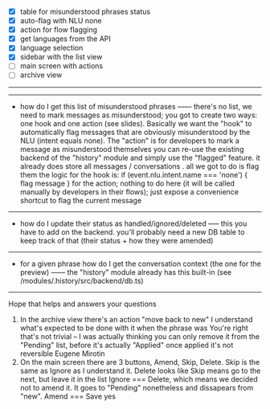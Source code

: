 - [x] table for misunderstood phrases status
- [x] auto-flag with NLU none
- [x] action for flow flagging
- [x] get languages from the API
- [x] language selection
- [x] sidebar with the list view
- [ ] main screen with actions
- [ ] archive view

---

---

- how do I get this list of misunderstood phrases –––– there's no list, we need to mark messages as misunderstood; you got to create two ways: one hook and one action (see slides). Basically we want the "hook" to automatically flag messages that are obviously misunderstood by the NLU (intent equals none). The "action" is for developers to mark a message as misunderstood themselves
  you can re-use the existing backend of the "history" module and simply use the "flagged" feature. it already does store all messages / conversations . all we got to do is flag them
  the logic for the hook is: if (event.nlu.intent.name === 'none') { flag message }
  for the action; nothing to do here (it will be called manually by developers in their flows); just expose a convenience shortcut to flag the current message

---

- how do I update their status as handled/ignored/deleted ––– this you have to add on the backend. you'll probably need a new DB table to keep track of that (their status + how they were amended)

---

- for a given phrase how do I get the conversation context (the one for the preview) –––– the "history" module already has this built-in (see /modules/.history/src/backend/db.ts)

---

Hope that helps and answers your questions

1. In the archive view there's an action "move back to new" I understand what's expected to be done with it when the phrase was
   You're right that's not trivial – I was actually thinking you can only remove it from the "Pending" list, before it's actually "Applied"
   once applied it's not reversible
   Eugene Mirotin
2. On the main screen there are 3 buttons, Amend, Skip, Delete. Skip is the same as Ignore as I understand it. Delete looks like
   Skip means go to the next, but leave it in the list
   Ignore === Delete, which means we decided not to amend it. It goes to "Pending" nonetheless and dissapears from "new".
   Amend === Save yes
